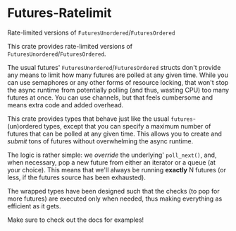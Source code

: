 # Futures-Ratelimit

Rate-limited versions of `FuturesUnordered`/`FuturesOrdered`

This crate provides rate-limited versions of `FuturesUnordered`/`FuturesOrdered`.

The usual futures' `FuturesUnordered`/`FuturesOrdered` structs don't provide any means to limit how many
futures are polled at any given time. While you can use semaphores or any other
forms of resource locking, that won't stop the async runtime from potentially
polling (and thus, wasting CPU) too many futures at once. You can use channels, but
that feels cumbersome and means extra code and added overhead.

This crate provides types that behave just like the usual `futures`-(un)ordered types,
except that you can specify a maximum number of futures that can be polled at any
given time. This allows you to create and _submit_ tons of futures without
overwhelming the async runtime.

The logic is rather simple: we _override_ the underlying' `poll_next()`,
and, when necessary, pop a new future from either an iterator or a queue (at your
choice). This means that we'll always be running **exactly** N futures (or less, if
the futures source has been exhausted).

The wrapped types have been designed such that the checks (to pop for more futures)
are executed only when needed, thus making everything as efficient as it gets.

Make sure to check out the docs for examples!